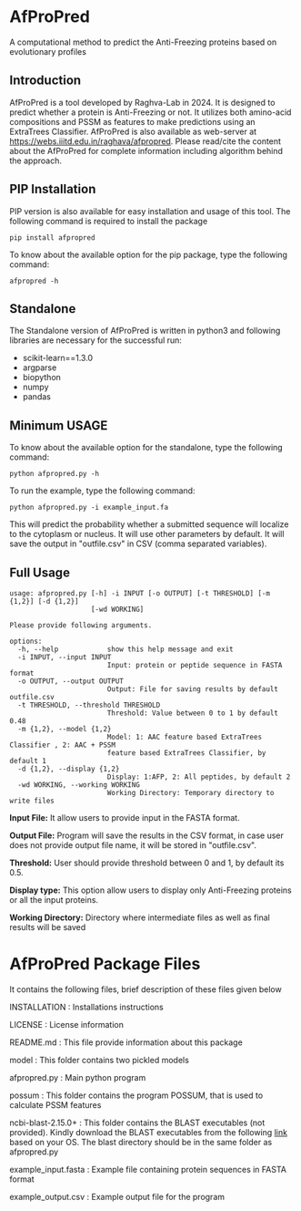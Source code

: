 # **AfProPred**
A computational method to predict the Anti-Freezing proteins based on evolutionary profiles
## Introduction
AfProPred is a tool developed by Raghva-Lab in 2024. It is designed to predict whether a protein is Anti-Freezing or not. It utilizes both amino-acid compositions and PSSM as features to make predictions using an ExtraTrees Classifier. AfProPred is also available as web-server at https://webs.iiitd.edu.in/raghava/afpropred. Please read/cite the content about the AfProPred for complete information including algorithm behind the approach.

## PIP Installation
PIP version is also available for easy installation and usage of this tool. The following command is required to install the package 
```
pip install afpropred
```
To know about the available option for the pip package, type the following command:
```
afpropred -h
```
## Standalone
The Standalone version of AfProPred is written in python3 and following libraries are necessary for the successful run:

- scikit-learn==1.3.0
- argparse
- biopython
- numpy
- pandas

## Minimum USAGE
To know about the available option for the standalone, type the following command:
```
python afpropred.py -h
```
To run the example, type the following command:
```
python afpropred.py -i example_input.fa
```
This will predict the probability whether a submitted sequence will localize to the cytoplasm or nucleus. It will use other parameters by default. It will save the output in "outfile.csv" in CSV (comma separated variables).

## Full Usage
```
usage: afpropred.py [-h] -i INPUT [-o OUTPUT] [-t THRESHOLD] [-m {1,2}] [-d {1,2}]
                    [-wd WORKING]

```
```
Please provide following arguments.

options:
  -h, --help            show this help message and exit
  -i INPUT, --input INPUT
                        Input: protein or peptide sequence in FASTA format
  -o OUTPUT, --output OUTPUT
                        Output: File for saving results by default outfile.csv
  -t THRESHOLD, --threshold THRESHOLD
                        Threshold: Value between 0 to 1 by default 0.48
  -m {1,2}, --model {1,2}
                        Model: 1: AAC feature based ExtraTrees Classifier , 2: AAC + PSSM
                        feature based ExtraTrees Classifier, by default 1
  -d {1,2}, --display {1,2}
                        Display: 1:AFP, 2: All peptides, by default 2
  -wd WORKING, --working WORKING
                        Working Directory: Temporary directory to write files
```

**Input File:** It allow users to provide input in the FASTA format.

**Output File:** Program will save the results in the CSV format, in case user does not provide output file name, it will be stored in "outfile.csv".

**Threshold:** User should provide threshold between 0 and 1, by default its 0.5.

**Display type:** This option allow users to display only Anti-Freezing proteins or all the input proteins.

**Working Directory:** Directory where intermediate files as well as final results will be saved

AfProPred Package Files
=======================
It contains the following files, brief description of these files given below

INSTALLATION	      : Installations instructions

LICENSE				      : License information

README.md			      : This file provide information about this package

model               : This folder contains two pickled models

afpropred.py        : Main python program

possum              : This folder contains the program POSSUM, that is used to calculate PSSM features

ncbi-blast-2.15.0+  : This folder contains the BLAST executables (not provided). Kindly download the BLAST executables from the following [link](https://ftp.ncbi.nlm.nih.gov/blast/executables/blast+/2.15.0/) based on your OS. The blast directory should be in the same folder as afpropred.py

example_input.fasta : Example file containing protein sequences in FASTA format

example_output.csv	: Example output file for the program